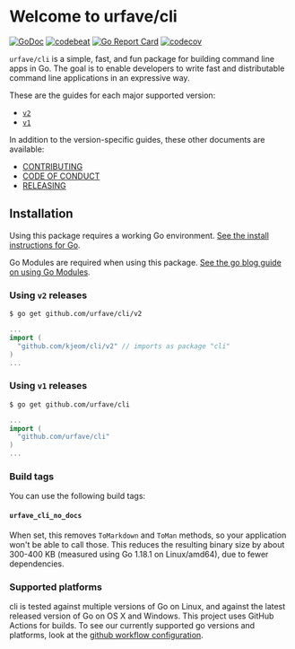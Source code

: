 # Welcome to urfave/cli

[![GoDoc](https://godoc.org/github.com/urfave/cli?status.svg)](https://pkg.go.dev/github.com/urfave/cli/v2)
[![codebeat](https://codebeat.co/badges/0a8f30aa-f975-404b-b878-5fab3ae1cc5f)](https://codebeat.co/projects/github-com-urfave-cli)
[![Go Report Card](https://goreportcard.com/badge/urfave/cli)](https://goreportcard.com/report/urfave/cli)
[![codecov](https://codecov.io/gh/urfave/cli/branch/main/graph/badge.svg)](https://codecov.io/gh/urfave/cli)

`urfave/cli` is a simple, fast, and fun package for building command line apps in Go. The
goal is to enable developers to write fast and distributable command line applications in
an expressive way.

These are the guides for each major supported version:

- [`v2`](./v2/getting-started)
- [`v1`](./v1/getting-started)

In addition to the version-specific guides, these other documents are available:

- [CONTRIBUTING](./CONTRIBUTING/)
- [CODE OF CONDUCT](./CODE_OF_CONDUCT/)
- [RELEASING](./RELEASING/)

## Installation

Using this package requires a working Go environment. [See the install instructions for Go](http://golang.org/doc/install.html).

Go Modules are required when using this package. [See the go blog guide on using Go Modules](https://blog.golang.org/using-go-modules).

### Using `v2` releases

```
$ go get github.com/urfave/cli/v2
```

```go
...
import (
  "github.com/kjeom/cli/v2" // imports as package "cli"
)
...
```

### Using `v1` releases

```
$ go get github.com/urfave/cli
```

```go
...
import (
  "github.com/urfave/cli"
)
...
```

### Build tags

You can use the following build tags:

#### `urfave_cli_no_docs`

When set, this removes `ToMarkdown` and `ToMan` methods, so your application
won't be able to call those. This reduces the resulting binary size by about
300-400 KB (measured using Go 1.18.1 on Linux/amd64), due to fewer dependencies.

### Supported platforms

cli is tested against multiple versions of Go on Linux, and against the latest
released version of Go on OS X and Windows. This project uses GitHub Actions
for builds. To see our currently supported go versions and platforms, look at
the [github workflow
configuration](https://github.com/urfave/cli/blob/main/.github/workflows/cli.yml).
